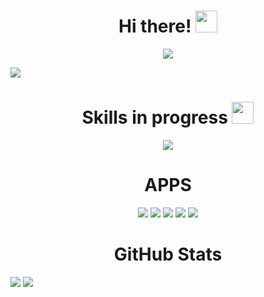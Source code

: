 <div align="center">
<h1 align="center">Hi there! <img src = "https://raw.githubusercontent.com/MartinHeinz/MartinHeinz/master/wave.gif" width = 35px></h1>
</div>

<p align="center">
  <img src="https://readme-typing-svg.herokuapp.com?font=Fira+Code&pause=1000&center=true&vCenter=true&random=false&width=435&lines=I'm+Recam;Future+Full+Stack+Developer;Currently+learning;@RecamFx!">
</p>

<img src="https://i.imgur.com/PKJ0sbz.jpeg">

<h1 align="center">Skills in progress <img src = "https://cdn.pixabay.com/animation/2023/03/20/02/45/02-45-27-186_512.gif" width = 35px></h1>
<p align="center">
  <img src = "https://skillicons.dev/icons?i=js,git,angular,html,css,cpp,ts,py,react,mysql,nodejs,discordjs">
</p>
<h1 align="center">APPS</h1>
<p align="center">
  <img src = "https://skillicons.dev/icons?i=ps,vscode,github,godot,windows">
  <a src="https://gmail.com"><img src = "https://skillicons.dev/icons?i=gmail"></a>
  <a src="https://discord.com"><img src = "https://skillicons.dev/icons?i=discord"></a>
  <a src="https://twitter.com"><img src = "https://skillicons.dev/icons?i=twitter"></a>
  <a src="https://linkedin.com"><img src = "https://skillicons.dev/icons?i=linkedin"></a>
</p>

<h1 align="center">GitHub Stats</h1>

![](https://github-readme-stats.vercel.app/api?username=asd&theme=tokyonight&hide_border=true&include_all_commits=false&count_private=false)
![](https://github-readme-stats.vercel.app/api/top-langs/?username=asd&theme=tokyonight&hide_border=true&include_all_commits=false&count_private=false&layout=compact)
